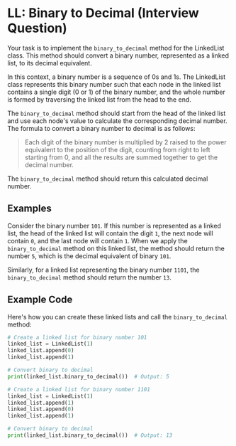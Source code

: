 # LL: Binary to Decimal (**Interview Question**)

Your task is to implement the `binary_to_decimal` method for the LinkedList class. This method should convert a binary number, represented as a linked list, to its decimal equivalent.

In this context, a binary number is a sequence of 0s and 1s. The LinkedList class represents this binary number such that each node in the linked list contains a single digit (0 or 1) of the binary number, and the whole number is formed by traversing the linked list from the head to the end.

The `binary_to_decimal` method should start from the head of the linked list and use each node's value to calculate the corresponding decimal number. The formula to convert a binary number to decimal is as follows:

> Each digit of the binary number is multiplied by 2 raised to the power equivalent to the position of the digit, counting from right to left starting from 0, and all the results are summed together to get the decimal number.

The `binary_to_decimal` method should return this calculated decimal number.

## Examples

Consider the binary number `101`. If this number is represented as a linked list, the head of the linked list will contain the digit `1`, the next node will contain `0`, and the last node will contain `1`. When we apply the `binary_to_decimal` method on this linked list, the method should return the number `5`, which is the decimal equivalent of binary `101`.

Similarly, for a linked list representing the binary number `1101`, the `binary_to_decimal` method should return the number `13`.

## Example Code

Here's how you can create these linked lists and call the `binary_to_decimal` method:

```python
# Create a linked list for binary number 101
linked_list = LinkedList(1)
linked_list.append(0)
linked_list.append(1)

# Convert binary to decimal
print(linked_list.binary_to_decimal())  # Output: 5

# Create a linked list for binary number 1101
linked_list = LinkedList(1)
linked_list.append(1)
linked_list.append(0)
linked_list.append(1)

# Convert binary to decimal
print(linked_list.binary_to_decimal())  # Output: 13
```
